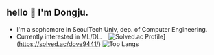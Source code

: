 ## hello :wave: I'm Dongju.
- I'm a sophomore in SeoulTech Univ, dep. of Computer Engineering.
- Currently interested in ML/DL. &nbsp;&nbsp;
![Solved.ac Profile](http://mazassumnida.wtf/api/v2/generate_badge?boj=dove9441)](https://solved.ac/dove9441/)
![Top Langs](https://github-readme-stats.vercel.app/api/top-langs/?username=anuraghazra&layout=compact&custom_title=languages%20distribution)